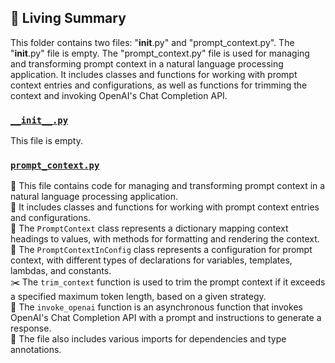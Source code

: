 

<!-- Living README Summary -->
## 🌳 Living Summary

This folder contains two files: "__init__.py" and "prompt_context.py". The "__init__.py" file is empty. The "prompt_context.py" file is used for managing and transforming prompt context in a natural language processing application. It includes classes and functions for working with prompt context entries and configurations, as well as functions for trimming the context and invoking OpenAI's Chat Completion API.


### [`__init__.py`](https://github.com/raphael-francis/AutoPR-internal/blob/f1b76ab07179745f86f1a281cdd821dd0c455e90/./autopr/actions/utils/__init__.py)

This file is empty.  


### [`prompt_context.py`](https://github.com/raphael-francis/AutoPR-internal/blob/f1b76ab07179745f86f1a281cdd821dd0c455e90/./autopr/actions/utils/prompt_context.py)

📄 This file contains code for managing and transforming prompt context in a natural language processing application.  
🔧 It includes classes and functions for working with prompt context entries and configurations.  
📝 The `PromptContext` class represents a dictionary mapping context headings to values, with methods for formatting and rendering the context.  
🔀 The `PromptContextInConfig` class represents a configuration for prompt context, with different types of declarations for variables, templates, lambdas, and constants.  
✂️ The `trim_context` function is used to trim the prompt context if it exceeds a specified maximum token length, based on a given strategy.  
📝 The `invoke_openai` function is an asynchronous function that invokes OpenAI's Chat Completion API with a prompt and instructions to generate a response.  
🔧 The file also includes various imports for dependencies and type annotations.  

<!-- Living README Summary -->